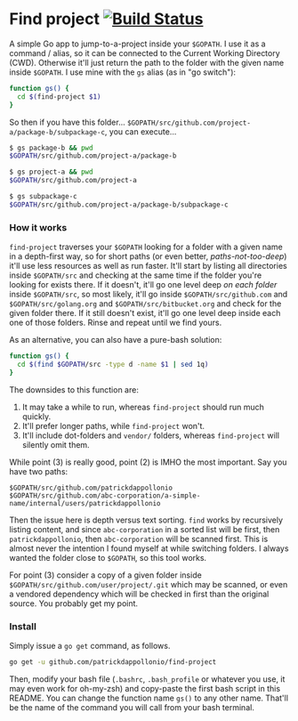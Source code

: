 # Find project [![Build Status](https://travis-ci.org/patrickdappollonio/find-project.svg?branch=master)](https://travis-ci.org/patrickdappollonio/find-project)

A simple Go app to jump-to-a-project inside your `$GOPATH`. I use it as a command / alias, so it can be connected to the Current Working Directory (CWD). Otherwise it'll just return the path to the folder with the given name inside `$GOPATH`. I use mine with the `gs` alias (as in "go switch"):

```bash
function gs() {
  cd $(find-project $1)
}
```

So then if you have this folder... `$GOPATH/src/github.com/project-a/package-b/subpackage-c`, you can execute...

```bash
$ gs package-b && pwd
$GOPATH/src/github.com/project-a/package-b

$ gs project-a && pwd
$GOPATH/src/github.com/project-a

$ gs subpackage-c
$GOPATH/src/github.com/project-a/package-b/subpackage-c
```

### How it works

`find-project` traverses your `$GOPATH` looking for a folder with a given name in a depth-first way, so for short paths (or even better, _paths-not-too-deep_) it'll use less resources as well as run faster. It'll start by listing all directories inside `$GOPATH/src` and checking at the same time if the folder you're looking for exists there. If it doesn't, it'll go one level deep *on each folder* inside `$GOPATH/src`, so most likely, it'll go inside `$GOPATH/src/github.com` and `$GOPATH/src/golang.org` and `$GOPATH/src/bitbucket.org` and check for the given folder there. If it still doesn't exist, it'll go one level deep inside each one of those folders. Rinse and repeat until we find yours.

As an alternative, you can also have a pure-bash solution:

```bash
function gs() {
  cd $(find $GOPATH/src -type d -name $1 | sed 1q)
}
```

The downsides to this function are:

1. It may take a while to run, whereas `find-project` should run much quickly.
2. It'll prefer longer paths, while `find-project` won't.
3. It'll include dot-folders and `vendor/` folders, whereas `find-project` will silently omit them.

While point (3) is really good, point (2) is IMHO the most important. Say you have two paths:

```
$GOPATH/src/github.com/patrickdappollonio
$GOPATH/src/github.com/abc-corporation/a-simple-name/internal/users/patrickdappollonio
```
Then the issue here is depth versus text sorting. `find` works by recursively listing content, and since `abc-corporation` in a sorted list will be first, then `patrickdappollonio`, then `abc-corporation` will be scanned first. This is almost never the intention I found myself at while switching folders. I always wanted the folder close to `$GOPATH`, so this tool works.

For point (3) consider a copy of a given folder inside `$GOPATH/src/github.com/user/project/.git` which may be scanned, or even a vendored dependency which will be checked in first than the original source. You probably get my point.

### Install

Simply issue a `go get` command, as follows.

```bash
go get -u github.com/patrickdappollonio/find-project
```

Then, modify your bash file (`.bashrc`, `.bash_profile` or whatever you use, it may even work for oh-my-zsh) and copy-paste the first bash script in this README. You can change the function name `gs()` to any other name. That'll be the name of the command you will call from your bash terminal.
